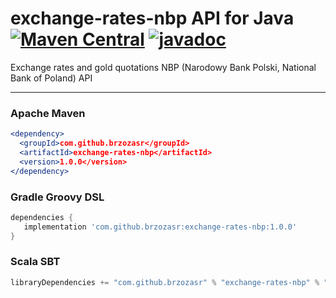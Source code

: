 # exchange-rates-nbp API for Java [![Maven Central](https://maven-badges.herokuapp.com/maven-central/com.github.brzozasr/exchange-rates-nbp/badge.svg)](https://maven-badges.herokuapp.com/maven-central/com.github.brzozasr/exchange-rates-nbp) [![javadoc](https://javadoc.io/badge2/com.github.brzozasr/exchange-rates-nbp/javadoc.svg)](https://javadoc.io/doc/com.github.brzozasr/exchange-rates-nbp)
Exchange rates and gold quotations NBP (Narodowy Bank Polski, National Bank of Poland) API
***
### Apache Maven
```apache maven
<dependency>
  <groupId>com.github.brzozasr</groupId>
  <artifactId>exchange-rates-nbp</artifactId>
  <version>1.0.0</version>
</dependency>
```
### Gradle Groovy DSL
```gradle
dependencies {
   implementation 'com.github.brzozasr:exchange-rates-nbp:1.0.0'
}
```
### Scala SBT
```scala stb
libraryDependencies += "com.github.brzozasr" % "exchange-rates-nbp" % "1.0.0"
```
